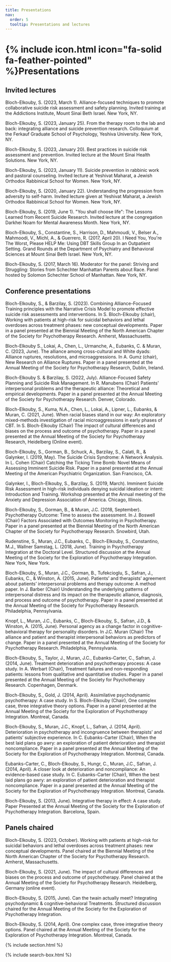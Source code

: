 ```yaml
---
title: Presentations
nav:
  order: 5
  tooltip: Presentations and lectures
---
```


# {% include icon.html icon="fa-solid fa-feather-pointed" %}Presentations


## Invited lectures

Bloch-Elkouby, S. (2023, March 1). Alliance-focused techniques to promote collaborative suicide risk assessment and safety planning. Invited training at the Addictions Institute, Mount Sinai Beth Israel. New York, NY.

Bloch-Elkouby, S. (2023, January 25). From the therapy room to the lab and back: integrating alliance and suicide prevention research. Colloquium at the Ferkauf Graduate School of Psychology, Yeshiva University. New York, NY.

Bloch-Elkouby, S. (2023, January 20). Best practices in suicide risk assessment and prevention. Invited lecture at the Mount Sinai Health Solutions. New York, NY.

Bloch-Elkouby, S. (2023, January 11). Suicide prevention in rabbinic work and pastoral counseling. Invited lecture at Yeshivat Maharat, a Jewish Orthodox Rabbinical School for Women. New York, NY.

Bloch-Elkouby, S. (2020, January 22). Understanding the progression from adversity to self-harm. Invited lecture given at Yeshivat Maharat, a Jewish Orthodox Rabbinical School for Women. New York, NY.

Bloch-Elkouby, S. (2019, June 1). "You shall choose life": The Lessons Learned from Recent Suicide Research. Invited lecture at the congregation Darkhei Noam for Mental Awareness Month. New York, NY.

Bloch-Elkouby, S., Constantine, S., Harrison, D., Mahmoudi, V., Belser A., Mahmoodi, V., Michl, A., & Guerrero, R. (2017, April 20). I Need You, You're The Worst, Please HELP Me: Using DBT Skills Group In an Outpatient Setting. Grand Rounds at the Department of Psychiatry and Behavioral Sciences at Mount Sinai Beth Israel. New York, NY.
 
Bloch-Elkouby, S. (2017, March 16). Moderator for the panel: Striving and Struggling: Stories from Schechter Manhattan Parents about Race. Panel hosted by Solomon Schechter School of Manhattan. New York, NY.



## Conference presentations
Bloch-Elkouby, S., & Barzilay, S. (2023). Combining Alliance-Focused Training principles with the Narrative Crisis Model to promote effective suicide risk assessments and interventions. In S. Bloch-Elkouby (chair), Working with patients at high-risk for suicidal behaviors and lethal overdoses across treatment phases: new conceptual developments. Paper in a panel presented at the Biennial Meeting of the North American Chapter of the Society for Psychotherapy Research. Amherst, Massachusetts. 

Bloch-Elkouby S., Lokai, A., Chen, L., Urmanche, A., Eubanks, C. & Muran, C. (2023, June). The alliance among cross-cultural and White dyads: Alliance ruptures, resolutions, and microaggressions. In A. Gumz (chair), New Research on Alliance Ruptures. Paper in a panel presented at the Annual Meeting of the Society for Psychotherapy Research, Dublin, Ireland. 

Bloch-Elkouby S. & Barzilay, S. (2022, July). Alliance-Focused Safety Planning and Suicide Risk Management. In R. Manubens (Chair) Patients’ interpersonal problems and the therapeutic alliance: Theoretical and empirical developments. Paper in a panel presented at the Annual Meeting of the Society for Psychotherapy Research. Denver, Colorado. 

Bloch-Elkouby, S., Kuma, N.A., Chen, L., Lokai, A., Lipner, L., Eubanks, & Muran, C. (2021, June). When racial biases stand in our way: An exploratory mixed-methods investigation of racial microaggressions in early phases of CBT. In S. Bloch-Elkouby (Chair) The impact of cultural differences and biases on the process and outcome of psychotherapy. Paper in a panel presented at the Annual Meeting of the Society for Psychotherapy Research, Heidelberg (Online event).

Bloch-Elkouby, S., Gorman, B., Schuck, A., Barzilay, S., Calati, R., & Galynker, I. (2019, May). The Suicide Crisis Syndrome: A Network Analysis. In L. Cohen (Chair) Catching the Ticking Time Bomb: Novel Means of Assessing Imminent Suicide Risk. Paper in a panel presented at the Annual Meeting of the American Psychiatric Organization. San Francisco, CA.

Galynker, I., Bloch-Elkouby, S., Barzilay, S. (2019, March). Imminent Suicide Risk Assessment in high-risk individuals denying suicidal ideation or intent: Introduction and Training. Workshop presented at the Annual meeting of the Anxiety and Depression Association of America. Chicago, Illinois. 

Bloch-Elkouby, S., Gorman, B., & Muran, J.C. (2018, September). Psychotherapy Outcome: Time to assess the assessment. In J. Boswell (Chair) Factors Associated with Outcomes Monitoring in Psychotherapy. Paper in a panel presented at the Biennial Meeting of the North American Chapter of the Society for Psychotherapy Research. Snowbird, Utah.

Rudenstine, S., Muran, J.C., Eubanks, C., Bloch-Elkouby, S., Constantino, M.J., Wallner Samstag, L. (2018, June). Training in Psychotherapy Integration at the Doctoral Level. Structured discussion at the Annual Meeting of the Society for the Exploration of Psychotherapy Integration. New York, New York. 

Bloch-Elkouby, S., Muran, J.C., Gorman, B., Tufekcioglu, S., Safran, J., Eubanks, C., & Winston, A. (2015, June). Patients’ and therapists’ agreement about patients’ interpersonal problems and therapy outcome: A method paper. In J. Barber (Chair) Understanding the underlying patterns of interpersonal distress and its impact on the therapeutic alliance, diagnosis, and process and outcome of psychotherapy. Paper in a panel presented at the Annual Meeting of the Society for Psychotherapy Research. Philadelphia, Pennsylvania.

Knopf, L., Muran, J.C., Eubanks, C., Bloch-Elkouby, S., Safran, J.D., & Winston, A. (2015, June). Personal agency as a change factor in cognitive-behavioral therapy for personality disorders. In J.C. Muran (Chair) The alliance and patient and therapist interpersonal behaviors as predictors of change. Paper in a panel presented at the Annual Meeting of the Society for Psychotherapy Research. Philadelphia, Pennsylvania.

Bloch-Elkouby, S., Taylor, J., Muran, J.C., Eubanks-Carter, C., Safran, J. (2014, June). Treatment deterioration and psychotherapy process: A case study. In A. Werbart (Chair), Treatment failures and non-responding patients: lessons from qualitative and quantitative studies. Paper in a panel presented at the Annual Meeting of the Society for Psychotherapy Research. Copenhagen, Denmark.

Bloch-Elkouby, S., Gold, J. (2014, April). Assimilative psychodynamic psychotherapy: A case study. In S. Bloch-Elkouby (Chair), One complex case, three integrative theory options. Paper in a panel presented at the Annual Meeting of the Society for the Exploration of Psychotherapy Integration. Montreal, Canada.

Bloch-Elkouby, S., Muran, J.C., Knopf, L., Safran, J. (2014, April). Deterioration in psychotherapy and incongruence between therapists’ and patients’ subjective experience. In C. Eubanks-Carter (Chair), When the best laid plans go awry: an exploration of patient deterioration and therapist noncompliance. Paper in a panel presented at the Annual Meeting of the Society for the Exploration of Psychotherapy Integration. Montreal, Canada.

Eubanks-Carter, C., Bloch-Elkouby, S., Hungr, C., Muran, J.C., Safran, J. (2014, April). A closer look at deterioration and noncompliance: An evidence-based case study. In C. Eubanks-Carter (Chair), When the best laid plans go awry: an exploration of patient deterioration and therapist noncompliance. Paper in a panel presented at the Annual Meeting of the Society for the Exploration of Psychotherapy Integration. Montreal, Canada.

Bloch-Elkouby, S. (2013, June). Integrative therapy in effect: A case study. Paper Presented at the Annual Meeting of the Society for the Exploration of Psychotherapy Integration. Barcelona, Spain.

## Panels chaired
Bloch-Elkouby, S. (2023, October). Working with patients at high-risk for suicidal behaviors and lethal overdoses across treatment phases: new conceptual developments. Panel chaired at the Biennial Meeting of the North American Chapter of the Society for Psychotherapy Research. Amherst, Massachusetts. 

Bloch-Elkouby, S. (2021, June). The impact of cultural differences and biases on the process and outcome of psychotherapy. Panel chaired at the Annual Meeting of the Society for Psychotherapy Research. Heidelberg, Germany (online event).

Bloch-Elkouby, S. (2015, June). Can the twain actually meet? Integrating psychodynamic & cognitive-behavioral Treatments. Structured discussion chaired for the Annual Meeting of the Society for the Exploration of Psychotherapy Integration. 

Bloch-Elkouby, S. (2014, April). One complex case, three integrative theory options. Panel chaired at the Annual Meeting of the Society for the Exploration of Psychotherapy Integration. Montreal, Canada.




{% include section.html %}

{% include search-box.html %}

